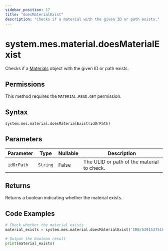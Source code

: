 ```yaml
---
sidebar_position: 17
title: "doesMaterialExist"
description: "Checks if a material with the given ID or path exists."
---
```


# system.mes.material.doesMaterialExist

Checks if a [Materials](../../data-model/material-model/material) object with the given ID or path exists.


## Permissions

This method requires the `MATERIAL.READ.GET` permission.

## Syntax

```python
system.mes.material.doesMaterialExist(idOrPath)
```

## Parameters

| Parameter  | Type     | Nullable | Description                                |
|------------|----------|----------|--------------------------------------------|
| `idOrPath` | `String` | False    | The ULID or path of the material to check. |

## Returns

Returns a boolean indicating whether the material exists.

## Code Examples

```python
# Check whether the material exists
material_exists = system.mes.material.doesMaterialExist('IRB/5391537510212')

# Output the boolean result
print(material_exists)
```
